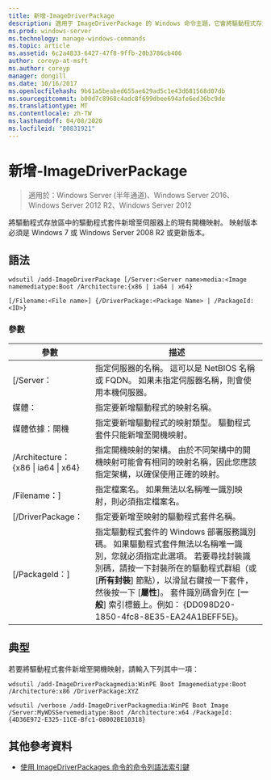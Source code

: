 ```yaml
---
title: 新增-ImageDriverPackage
description: 適用于 ImageDriverPackage 的 Windows 命令主題，它會將驅動程式存放區中的驅動程式套件新增至伺服器上的現有開機映射。
ms.prod: windows-server
ms.technology: manage-windows-commands
ms.topic: article
ms.assetid: 6c2a4833-6427-47f8-9ffb-20b3786cb406
author: coreyp-at-msft
ms.author: coreyp
manager: dongill
ms.date: 10/16/2017
ms.openlocfilehash: 9b61a5beabed655ae629ad5c1e43d681568d07db
ms.sourcegitcommit: b00d7c8968c4adc8f699dbee694afe6ed36bc9de
ms.translationtype: MT
ms.contentlocale: zh-TW
ms.lasthandoff: 04/08/2020
ms.locfileid: "80831921"
---
```

# <a name="add-imagedriverpackage"></a>新增-ImageDriverPackage

>適用於：Windows Server (半年通道)、Windows Server 2016、Windows Server 2012 R2、Windows Server 2012

將驅動程式存放區中的驅動程式套件新增至伺服器上的現有開機映射。 映射版本必須是 Windows 7 或 Windows Server 2008 R2 或更新版本。

## <a name="syntax"></a>語法
```
wdsutil /add-ImageDriverPackage [/Server:<Server name>media:<Image namemediatype:Boot /Architecture:{x86 | ia64 | x64} 
```
```
[/Filename:<File name>] {/DriverPackage:<Package Name> | /PackageId:<ID>}
```
### <a name="parameters"></a>參數

|                 參數                  |                                                                                                                                                                                                            描述                                                                                                                                                                                                             |
|--------------------------------------------|------------------------------------------------------------------------------------------------------------------------------------------------------------------------------------------------------------------------------------------------------------------------------------------------------------------------------------------------------------------------------------------------------------------------------------|
|           [/Server：<Server name>           |                                                                                                                                               指定伺服器的名稱。 這可以是 NetBIOS 名稱或 FQDN。 如果未指定伺服器名稱，則會使用本機伺服器。                                                                                                                                                |
|             媒體：<Image name>             |                                                                                                                                                                                       指定要新增驅動程式的映射名稱。                                                                                                                                                                                        |
|               媒體依據：開機               |                                                                                                                                                                指定要新增驅動程式的映射類型。 驅動程式套件只能新增至開機映射。                                                                                                                                                                 |
| /Architecture： {x86 &#124; ia64 &#124; x64} |                                                                                                       指定開機映射的架構。 由於不同架構中的開機映射可能會有相同的映射名稱，因此您應該指定架構，以確保使用正確的映射。                                                                                                        |
|           /Filename：<File name>]           |                                                                                                                                                        指定檔案名。 如果無法以名稱唯一識別映射，則必須指定檔案名。                                                                                                                                                        |
|           [/DriverPackage：<Name>           |                                                                                                                                                                                   指定要新增至映射的驅動程式套件名稱。                                                                                                                                                                                    |
|             [/PackageId：<ID>]              | 指定驅動程式套件的 Windows 部署服務識別碼。 如果驅動程式套件無法以名稱唯一識別，您就必須指定此選項。 若要尋找封裝識別碼，請按一下封裝所在的驅動程式群組（或 [**所有封裝**] 節點），以滑鼠右鍵按一下套件，然後按一下 [**屬性**]。 套件識別碼會列在 [**一般**] 索引標籤上。例如： {DD098D20-1850-4fc8-8E35-EA24A1BEFF5E}。 |

## <a name="examples"></a><a name=BKMK_examples></a>典型
若要將驅動程式套件新增至開機映射，請輸入下列其中一項：
```
wdsutil /add-ImageDriverPackagmedia:WinPE Boot Imagemediatype:Boot /Architecture:x86 /DriverPackage:XYZ
```
```
wdsutil /verbose /add-ImageDriverPackagmedia:WinPE Boot Image /Server:MyWDSServemediatype:Boot /Architecture:x64 /PackageId:{4D36E972-E325-11CE-Bfc1-08002BE10318}
```
## <a name="additional-references"></a>其他參考資料
- [使用 ImageDriverPackages 命令的](using-the-add-imagedriverpackages-command.md)[命令列語法索引鍵](command-line-syntax-key.md)


